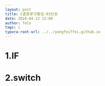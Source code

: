 ```yaml
---
layout: post
title: C语言学习笔记-03分支
date: 2018-04-22 12:00
author: felo
tags: c
typora-root-url: ../../yangfeiffei.github.io
---
```








# 1.IF













# 2.switch

